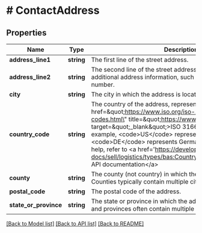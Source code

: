 # # ContactAddress

## Properties

Name | Type | Description | Notes
------------ | ------------- | ------------- | -------------
**address_line1** | **string** | The first line of the street address. | [optional]
**address_line2** | **string** | The second line of the street address. Use this field for additional address information, such as a suite or apartment number. | [optional]
**city** | **string** | The city in which the address is located. | [optional]
**country_code** | **string** | The country of the address, represented as two-letter &lt;a href&#x3D;\&quot;https://www.iso.org/iso-3166-country-codes.html\&quot; title&#x3D;\&quot;https://www.iso.org\&quot; target&#x3D;\&quot;_blank\&quot;&gt;ISO 3166&lt;/a&gt; country code. For example, &lt;code&gt;US&lt;/code&gt; represents the United States and &lt;code&gt;DE&lt;/code&gt; represents Germany. For implementation help, refer to &lt;a href&#x3D;&#39;https://developer.ebay.com/api-docs/sell/logistics/types/bas:CountryCodeEnum&#39;&gt;eBay API documentation&lt;/a&gt; | [optional]
**county** | **string** | The county (not country) in which the address is located. Counties typically contain multiple cities or towns. | [optional]
**postal_code** | **string** | The postal code of the address. | [optional]
**state_or_province** | **string** | The state or province in which the address is located. States and provinces often contain multiple counties. | [optional]

[[Back to Model list]](../../README.md#models) [[Back to API list]](../../README.md#endpoints) [[Back to README]](../../README.md)
